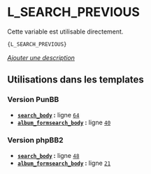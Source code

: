 # L_SEARCH_PREVIOUS


Cette variable est utilisable directement.

```html
{L_SEARCH_PREVIOUS}
```

[*Ajouter une description*](https://fa-tvars.appspot.com/var/L_SEARCH_PREVIOUS)

## Utilisations dans les templates

### Version PunBB
* __[`search_body`](../tpl/var/punbb/search_body.md#readme) :__ ligne [`64`](../tpl/src/punbb/search_body.tpl#L64)
* __[`album_formsearch_body`](../tpl/var/punbb/album_formsearch_body.md#readme) :__ ligne [`40`](../tpl/src/punbb/album_formsearch_body.tpl#L40)

### Version phpBB2
* __[`search_body`](../tpl/var/subsilver/search_body.md#readme) :__ ligne [`48`](../tpl/src/subsilver/search_body.tpl#L48)
* __[`album_formsearch_body`](../tpl/var/subsilver/album_formsearch_body.md#readme) :__ ligne [`21`](../tpl/src/subsilver/album_formsearch_body.tpl#L21)